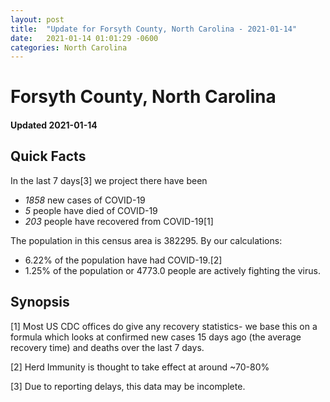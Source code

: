 ```yaml
---
layout: post
title:  "Update for Forsyth County, North Carolina - 2021-01-14"
date:   2021-01-14 01:01:29 -0600
categories: North Carolina
---
```


# Forsyth County, North Carolina
#### Updated 2021-01-14

## Quick Facts

In the last 7 days[3] we project there have been
- *1858* new cases of COVID-19
- *5* people have died of COVID-19
- *203* people have recovered from COVID-19[1]

The population in this census area is 382295. By our calculations:
- 6.22% of the population have had COVID-19.[2]
- 1.25% of the population or 4773.0 people are actively fighting the virus.

## Synopsis




[1] Most US CDC offices do give any recovery statistics- we base this on a formula which looks at confirmed new cases
15 days ago (the average recovery time) and deaths over the last 7 days.

[2] Herd Immunity is thought to take effect at around ~70-80%

[3] Due to reporting delays, this data may be incomplete.
 
    